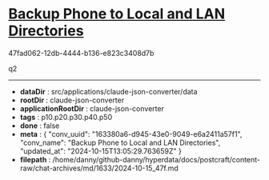 # [Backup Phone to Local and LAN Directories](https://claude.ai/chat/163380a6-d945-43e0-9049-e6a2411a57f1)

47fad062-12db-4444-b136-e823c3408d7b

q2

---

* **dataDir** : src/applications/claude-json-converter/data
* **rootDir** : claude-json-converter
* **applicationRootDir** : claude-json-converter
* **tags** : p10.p20.p30.p40.p50
* **done** : false
* **meta** : {
  "conv_uuid": "163380a6-d945-43e0-9049-e6a2411a57f1",
  "conv_name": "Backup Phone to Local and LAN Directories",
  "updated_at": "2024-10-15T13:05:29.763659Z"
}
* **filepath** : /home/danny/github-danny/hyperdata/docs/postcraft/content-raw/chat-archives/md/1633/2024-10-15_47f.md